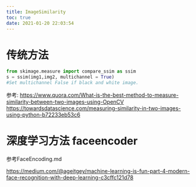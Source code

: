 ```yaml
---
title: ImageSimilarity
toc: true
date: 2021-01-20 22:03:54
---
```


# 传统方法

```python
from skimage.measure import compare_ssim as ssim 
s = ssim(img1,img2, multichannel = True)  
#Set multichannel False if black and white image. 
```

参考:
https://www.quora.com/What-is-the-best-method-to-measure-similarity-between-two-images-using-OpenCV
https://towardsdatascience.com/measuring-similarity-in-two-images-using-python-b72233eb53c6

# 深度学习方法 faceencoder
参考FaceEncoding.md



https://medium.com/@ageitgey/machine-learning-is-fun-part-4-modern-face-recognition-with-deep-learning-c3cffc121d78